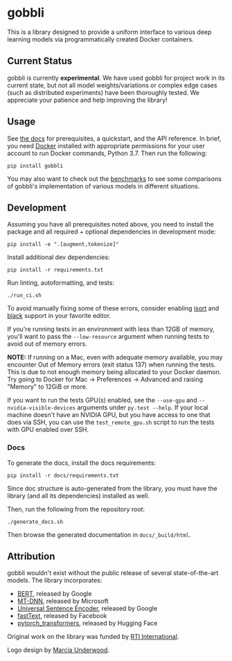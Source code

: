 # gobbli

This is a library designed to provide a uniform interface to various deep learning models via programmatically created Docker containers.

## Current Status

gobbli is currently **experimental**.  We have used gobbli for project work in its current state, but not all model weights/variations or complex edge cases (such as distributed experiments) have been thoroughly tested.  We appreciate your patience and help improving the library!

## Usage

See [the docs](https://gobbli.readthedocs.io/en/latest/) for prerequisites, a quickstart, and the API reference.  In brief, you need [Docker](https://www.docker.com/) installed with appropriate permissions for your user account to run Docker commands, Python 3.7.  Then run the following:

    pip install gobbli

You may also want to check out the [benchmarks](./benchmark) to see some comparisons of gobbli's implementation of various models in different situations.

## Development

Assuming you have all prerequisites noted above, you need to install the package and all required + optional dependencies in development mode:

    pip install -e ".[augment,tokenize]"
    
Install additional dev dependencies:

    pip install -r requirements.txt
    
Run linting, autoformatting, and tests:

    ./run_ci.sh
    
To avoid manually fixing some of these errors, consider enabling [isort](https://github.com/timothycrosley/isort) and [black](https://github.com/python/black) support in your favorite editor.

If you're running tests in an environment with less than 12GB of memory, you'll want to pass the `--low-resource` argument when running tests to avoid out of memory errors.
    
**NOTE:** If running on a Mac, even with adequate memory available, you may encounter Out of Memory errors (exit status 137) when running the tests.  This is due to not enough memory being allocated to your Docker daemon.  Try going to Docker for Mac -> Preferences -> Advanced and raising "Memory" to 12GiB or more.

If you want to run the tests GPU(s) enabled, see the `--use-gpu` and `--nvidia-visible-devices` arguments under `py.test --help`.  If your local machine doesn't have an NVIDIA GPU, but you have access to one that does via SSH, you can use the `test_remote_gpu.sh` script to run the tests with GPU enabled over SSH.

### Docs

To generate the docs, install the docs requirements:

    pip install -r docs/requirements.txt
    
Since doc structure is auto-generated from the library, you must have the library (and all its dependencies) installed as well.

Then, run the following from the repository root:
    
    ./generate_docs.sh
    
Then browse the generated documentation in `docs/_build/html`.


## Attribution

gobbli wouldn't exist without the public release of several state-of-the-art models.  The library incorporates:

- [BERT](https://github.com/google-research/bert), released by Google
- [MT-DNN](https://github.com/namisan/mt-dnn), released by Microsoft
- [Universal Sentence Encoder](https://tfhub.dev/google/universal-sentence-encoder/2), released by Google
- [fastText](https://github.com/facebookresearch/fastText), released by Facebook
- [pytorch_transformers](https://github.com/huggingface/pytorch-transformers), released by Hugging Face

Original work on the library was funded by [RTI International](https://www.rti.org/).

Logo design by [Marcia Underwood](http://marciaunderwood.com).
